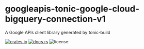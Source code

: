 # googleapis-tonic-google-cloud-bigquery-connection-v1

A Google APIs client library generated by tonic-build

[![crates.io](https://img.shields.io/crates/v/googleapis-tonic-google-cloud-bigquery-connection-v1)](https://crates.io/crates/googleapis-tonic-google-cloud-bigquery-connection-v1)
[![docs.rs](https://img.shields.io/docsrs/googleapis-tonic-google-cloud-bigquery-connection-v1)](https://docs.rs/googleapis-tonic-google-cloud-bigquery-connection-v1)
![license](https://img.shields.io/crates/l/googleapis-tonic-google-cloud-bigquery-connection-v1)
